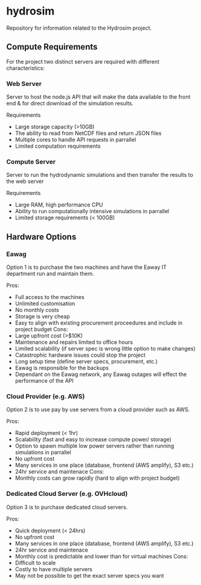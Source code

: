 # hydrosim
Repository for information related to the Hydrosim project.

## Compute Requirements

For the project two distinct servers are required with different characteristics:

### Web Server

Server to host the node.js API that will make the data available to the front end & for direct download of the simulation results. 

Requirements

- Large storage capacity (>10GB)
- The ability to read from NetCDF files and return JSON files
- Multiple cores to handle API requests in parrallel
- Limited computation requirements

### Compute Server

Server to run the hydrodynamic simulations and then transfer the results to the web server

Requirements

- Large RAM, high performance CPU
- Ability to run computationally intensive simulations in parrallel
- Limited storage requirements (< 100GB)

## Hardware Options

### Eawag

Option 1 is to purchase the two machines and have the Eaway IT department run and maintain them.

Pros:
- Full access to the machines
- Unlimited customisation
- No monthly costs
- Storage is very cheap
- Easy to align with existing procurement proceedures and include in project budget
Cons:
- Large upfront cost (>$10K)
- Maintenance and repairs limited to office hours
- Limited scalability (if server spec is wrong little option to make changes)
- Catastrophic hardware issues could stop the project
- Long setup time (define server specs, procurement, etc.)
- Eawag is responsible for the backups
- Dependant on the Eawag network, any Eawag outages will effect the performance of the API

### Cloud Provider (e.g. AWS)

Option 2 is to use pay by use servers from a cloud provider such as AWS.

Pros:
- Rapid deployment (< 1hr)
- Scalability (fast and easy to increase compute power/ storage)
- Option to spawn multiple low power servers rather than running simulations in parrallel
- No upfront cost
- Many services in one place (database, frontend (AWS amplify), S3 etc.)
- 24hr service and maintenace
Cons:
- Monthly costs can grow rapidly (hard to align with project budget)

### Dedicated Cloud Server (e.g. OVHcloud)

Option 3 is to purchase dedicated cloud servers.

Pros:
- Quick deployment (< 24hrs)
- No upfront cost
- Many services in one place (database, frontend (AWS amplify), S3 etc.)
- 24hr service and maintenace
- Monthly cost is predictable and lower than for virtual machines
Cons:
- Difficult to scale
- Costly to have multiple servers
- May not be possible to get the exact server specs you want
